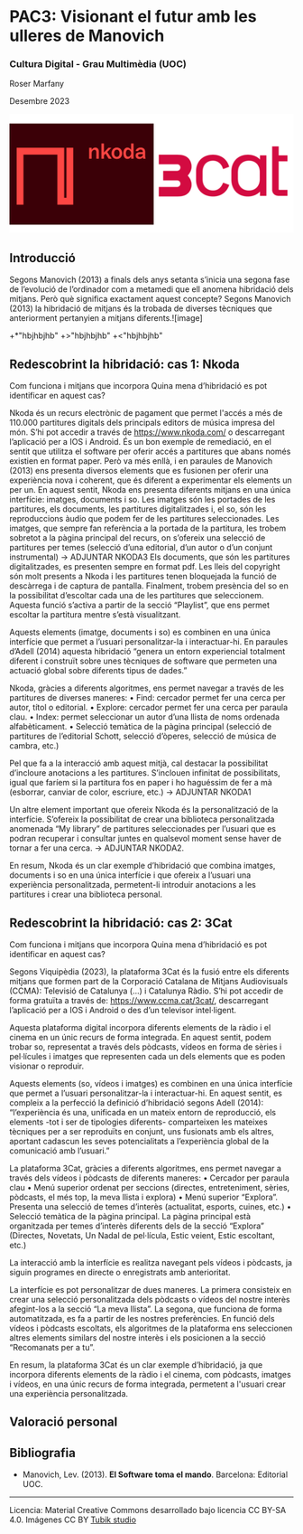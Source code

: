 # PAC3: Visionant el futur amb les ulleres de Manovich
### Cultura Digital - Grau Multimèdia (UOC)


Roser Marfany

Desembre 2023

![Logos Nkoda i 3Cat](img/logos.png) 



## Introducció


Segons Manovich (2013) a finals dels anys setanta s’inicia una segona fase de l’evolució de l’ordinador com a metamedi que ell anomena hibridació dels mitjans. Però què significa exactament aquest concepte? Segons Manovich (2013) la hibridació de mitjans és la trobada de diverses tècniques que anteriorment pertanyien a mitjans diferents.![image]

+*"hbjhbjhb"
+>"hbjhbjhb"
+<"hbjhbjhb"

## Redescobrint la hibridació: cas 1: Nkoda

Com funciona i mitjans que incorpora
Quina mena d’hibridació es pot identificar en aquest cas?

Nkoda és un recurs electrònic de pagament que permet l'accés a més de 110.000 partitures digitals dels principals editors de música impresa del món. S’hi pot accedir a través de https://www.nkoda.com/ o descarregant l’aplicació per a IOS i Android.
És un bon exemple de remediació, en el sentit que utilitza el software per oferir accés a partitures que abans només existien en format paper. Però va més enllà, i en paraules de Manovich (2013) ens presenta diversos elements que es fusionen per oferir una experiència nova i coherent, que és diferent a experimentar els elements un per un. En aquest sentit, Nkoda ens presenta diferents mitjans en una única interfície: imatges, documents i so. Les imatges són les portades de les partitures, els documents, les partitures digitalitzades i, el so, són les reproduccions àudio que podem fer de les partitures seleccionades. 
Les imatges, que sempre fan referència a la portada de la partitura, les trobem sobretot a la pàgina principal del recurs, on s’ofereix una selecció de partitures per temes (selecció d’una editorial, d’un autor o d’un conjunt instrumental) -> ADJUNTAR NKODA3
Els documents, que són les partitures digitalitzades, es presenten sempre en format pdf. Les lleis del copyright són molt presents a Nkoda i les partitures tenen bloquejada la funció de descàrrega i de captura de pantalla.
Finalment, trobem presència del so en la possibilitat d’escoltar cada una de les partitures que seleccionem. Aquesta funció s’activa a partir de la secció “Playlist”, que ens permet escoltar la partitura mentre s’està visualitzant.

Aquests elements (imatge, documents i so) es combinen en una única interfície que permet a l’usuari personalitzar-la i interactuar-hi. En paraules d’Adell (2014) aquesta hibridació “genera un entorn experiencial totalment diferent i construït sobre unes tècniques de software que permeten una actuació global sobre diferents tipus de dades.”

Nkoda, gràcies a diferents algoritmes, ens permet navegar a través de les partitures de diverses maneres:
•	Find: cercador permet fer una cerca per autor, títol o editorial.
•	Explore: cercador permet fer una cerca per paraula clau.
•	Index: permet seleccionar un autor d’una llista de noms ordenada alfabèticament.
•	Selecció temàtica de la pàgina principal (selecció de partitures de l’editorial Schott, selecció d’òperes, selecció de música de cambra, etc.)

Pel que fa a la interacció amb aquest mitjà, cal destacar la possibilitat d’incloure anotacions a les partitures. S’inclouen infinitat de possibilitats, igual que faríem si la partitura fos en paper i ho haguéssim de fer a mà (esborrar, canviar de color, escriure, etc.) -> ADJUNTAR NKODA1

Un altre element important que ofereix Nkoda és la personalització de la interfície. S’ofereix la possibilitat de crear una biblioteca personalitzada anomenada “My library” de partitures seleccionades per l’usuari que es podran recuperar i consultar juntes en qualsevol moment sense haver de tornar a fer una cerca. -> ADJUNTAR NKODA2. 


En resum, Nkoda és un clar exemple d’hibridació que combina imatges, documents i so en una única interfície i que ofereix a l’usuari una experiència personalitzada, permetent-li introduir anotacions a les partitures i crear una biblioteca personal.




## Redescobrint la hibridació: cas 2: 3Cat
Com funciona i mitjans que incorpora
Quina mena d’hibridació es pot identificar en aquest cas?


Segons Viquipèdia (2023), la plataforma 3Cat és la fusió entre els diferents mitjans que formen part de la Corporació Catalana de Mitjans Audiovisuals (CCMA): Televisió de Catalunya (...) i Catalunya Ràdio. S’hi pot accedir de forma gratuïta a través de: https://www.ccma.cat/3cat/, descarregant l’aplicació per a IOS i Android o des d’un televisor intel·ligent.

Aquesta plataforma digital incorpora diferents elements de la ràdio i el cinema en un únic recurs de forma integrada. En aquest sentit, podem trobar so, representat a través dels pòdcasts, vídeos en forma de sèries i pel·lícules i imatges que representen cada un dels elements que es poden visionar o reproduir. 

Aquests elements (so, vídeos i imatges) es combinen en una única interfície que permet a l’usuari personalitzar-la i interactuar-hi. En aquest sentit, es compleix a la perfecció la definició d’hibridació segons Adell (2014): “l’experiència és una, unificada en un mateix entorn de reproducció, els elements -tot i ser de tipologies diferents- comparteixen les mateixes tècniques per a ser reproduïts en conjunt, uns fusionats amb els altres, aportant cadascun les seves potencialitats a l’experiència global de la comunicació amb l’usuari.”

La plataforma 3Cat, gràcies a diferents algoritmes, ens permet navegar a través dels vídeos i pòdcasts de diferents maneres:
•	Cercador per paraula clau
•	Menú superior ordenat per seccions (directes, entreteniment, sèries, pòdcasts, el més top, la meva llista i explora)
•	Menú superior “Explora”. Presenta una selecció de temes d’interès (actualitat, esports, cuines, etc.)
•	Selecció temàtica de la pàgina principal. La pàgina principal està organitzada per temes d’interès diferents dels de la secció “Explora” (Directes, Novetats, Un Nadal de pel·lícula, Estic veient, Estic escoltant, etc.)

La interacció amb la interfície es realitza navegant pels vídeos i pòdcasts, ja siguin programes en directe o enregistrats amb anterioritat.

La interfície es pot personalitzar de dues maneres. La primera consisteix en crear una selecció personalitzada dels pòdcasts o vídeos del nostre interès afegint-los a la secció “La meva llista”. La segona, que funciona de forma automatitzada, es fa a partir de les nostres preferències. En funció dels vídeos i pòdcasts escoltats, els algoritmes de la plataforma ens seleccionen altres elements similars del nostre interès i els posicionen a la secció “Recomanats per a tu”.

En resum, la plataforma 3Cat és un clar exemple d’hibridació, ja que incorpora diferents elements de la ràdio i el cinema, com pòdcasts, imatges i vídeos, en una únic recurs de forma integrada, permetent a l'usuari crear una experiència personalitzada.


## Valoració personal


## Bibliografia

* Manovich, Lev. (2013). **El Software toma el mando**. Barcelona: Editorial UOC. 


----

Licencia: Material Creative Commons desarrollado bajo licencia CC BY-SA 4.0. Imágenes CC BY [Tubik studio](https://blog.tubikstudio.com/how-to-create-original-flat-illustrations-designers-tips/) 
